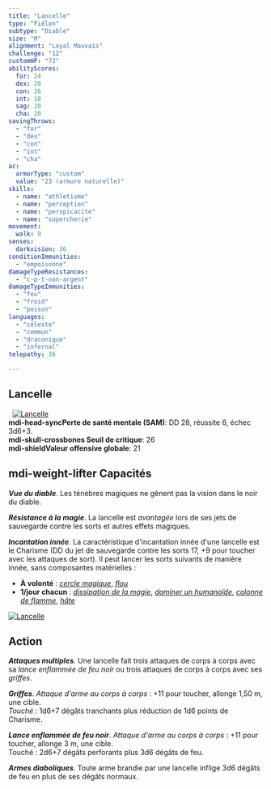 ```yaml
---
title: "Lancelle"
type: "Fiélon"
subtype: "Diable"
size: "M"
alignment: "Loyal Mauvais"
challenge: "12"
customHP: "72"
abilityScores:
  for: 24
  dex: 20
  con: 26
  int: 18
  sag: 20
  cha: 20
savingThrows:
  - "for"
  - "dex"
  - "con"
  - "int"
  - "cha"
ac:
  armorType: "custom"
  value: "23 (armure naturelle)"
skills:
  - name: "athletisme"
  - name: "perception"
  - name: "perspicacite"
  - name: "supercherie"
movement:
  walk: 9
senses:
  darkvision: 36
conditionImmunities:
  - "empoisonne"
damageTypeResistances:
  - "c-p-t-non-argent"
damageTypeImmunities:
  - "feu"
  - "froid"
  - "poison"
languages:
  - "céleste"
  - "commun"
  - "draconique"
  - "infernal"
telepathy: 36

---
```

## Lancelle
&nbsp;
[![Lancelle](https://www.douaratil.fr/illustrations/fielon/lancelle300.jpeg)](https://www.douaratil.fr/illustrations/fielon/lancelle.jpeg)  
**<v-icon>mdi-head-sync</v-icon>Perte de santé mentale (SAM)**: DD 28, réussite 6, échec 3d6+3.  
**<v-icon>mdi-skull-crossbones</v-icon> Seuil de critique**: 26        
**<v-icon>mdi-shield</v-icon>Valeur offensive globale**: 21     
## <v-icon>mdi-weight-lifter</v-icon> Capacités
_**Vue du diable**_. Les ténèbres magiques ne gênent pas la vision dans le noir du diable.

_**Résistance à la magie**_. La lancelle est _avantagée_ lors de ses jets de sauvegarde contre les sorts et autres effets magiques.

_**Incantation innée**_. La caractéristique d'incantation innée d'une lancelle est le Charisme (DD du jet de sauvegarde contre les sorts 17, +9 pour toucher avec les attaques de sort). Il peut lancer les sorts suivants de manière innée, sans composantes matérielles :
* **À volonté** : [_cercle magique_](/grimoire/cercle-magique/), [_flou_](/grimoire/flou/)
* **1/jour chacun** : [_dissipation de la magie_](/grimoire/dissipation-de-la-magie/), [_dominer un humanoïde_](/grimoire/dominer-un-humanoide/), [_colonne de flamme_](/grimoire/colonne-de-flamme/), [_hâte_](/grimoire/hate/)

[![Lancelle](https://www.douaratil.fr/illustrations/fielon/lancelle2300.jpeg)](https://www.douaratil.fr/illustrations/fielon/lancelle2.jpeg)  

## Action
_**Attaques multiples**_. Une lancelle fait trois attaques de corps à corps avec sa _lance enflammée de feu noir_ ou trois attaques de corps à corps avec ses _griffes_.

_**Griffes**_. _Attaque d'arme au corps à corps_ : +11 pour toucher, allonge 1,50 m, une cible.  
_Touché_ : 1d6+7 dégâts tranchants plus réduction de 1d6 points de Charisme.

_**Lance enflammée de feu noir**_. _Attaque d'arme au corps à corps_ : +11 pour toucher, allonge 3 m, une cible.   
Touché : 2d6+7 dégâts perforants plus 3d6 dégâts de feu.

_**Armes diaboliques**_. Toute arme brandie par une lancelle inflige 3d6 dégâts de feu en plus de ses dégâts normaux.

